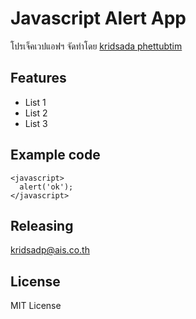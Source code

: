 # Javascript Alert App
โปรเจ็คเวปแอฟฯ  จัดทำโดย [kridsada phettubtim ](https://github.com/plawansaifad)

## Features
* List 1
* List 2
* List 3

## Example code
```
<javascript>
  alert('ok');
</javascript>
```

## Releasing

kridsadp@ais.co.th 

## License
MIT License
